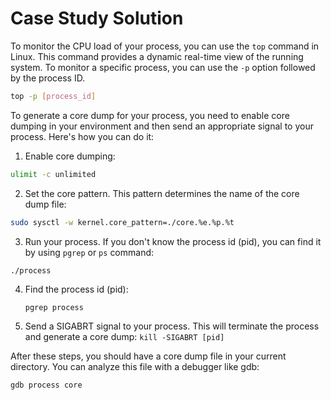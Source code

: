 # Case Study Solution

To monitor the CPU load of your process, you can use the `top` command in Linux. This command provides a dynamic real-time view of the running system. To monitor a specific process, you can use the `-p` option followed by the process ID.

```bash
top -p [process_id]
```

To generate a core dump for your process, you need to enable core dumping in your environment and then send an appropriate signal to your process. Here's how you can do it:

1. Enable core dumping:

```bash
ulimit -c unlimited
```

2. Set the core pattern. This pattern determines the name of the core dump file:

```bash
sudo sysctl -w kernel.core_pattern=./core.%e.%p.%t
```

3. Run your process. If you don't know the process id (pid), you can find it by using ```pgrep``` or ```ps``` command:

  ```./process```

4. Find the process id (pid):

    ```pgrep process```

1. Send a SIGABRT signal to your process. This will terminate the process and generate a core dump:
   ```kill -SIGABRT [pid]```

After these steps, you should have a core dump file in your current directory. You can analyze this file with a debugger like gdb:

   ```gdb process core```

